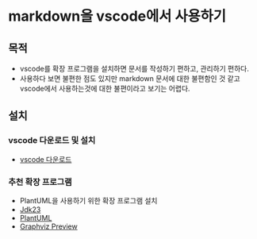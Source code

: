 # markdown을 vscode에서 사용하기

## 목적 
- vscode를 확장 프로그램을 설치하면 문서를 작성하기 편하고, 관리하기 편하다.
- 사용하다 보면 불편한 점도 있지만 markdown 문서에 대한 불편함인 것 같고 vscode에서 사용하는것에 대한 불편이라고 보기는 어렵다.

## 설치
### vscode 다운로드 및 설치
- [vscode 다운로드](https://code.visualstudio.com/docs/?dv=win64user)

### 추천 확장 프로그램
- PlantUML을 사용하기 위한 확장 프로그램 설치
- [Jdk23](https://www.oracle.com/java/technologies/downloads/?er=221886#jdk23-windows)
- [PlantUML](https://marketplace.visualstudio.com/items?itemName=jebbs.plantuml)
- [Graphviz Preview](https://marketplace.visualstudio.com/items?itemName=EFanZh.graphviz-preview)
